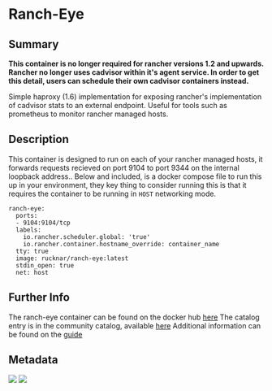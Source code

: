 # Ranch-Eye

## Summary

**This container is no longer required for rancher versions 1.2 and upwards. Rancher no longer uses cadvisor within it's agent service. In order to get this detail, users can schedule their own cadvisor containers instead.**

Simple haproxy (1.6) implementation for exposing rancher's implementation of cadvisor stats to an external endpoint.
Useful for tools such as prometheus to monitor rancher managed hosts.

## Description

This container is designed to run on each of your rancher managed hosts, it forwards requests recieved on port 9104 to port 9344 on the internal loopback address..
Below and included, is a docker compose file to run this up in your environment, they key thing to consider running this is that it requires the container to be running in `HOST` networking mode.

```
ranch-eye:
  ports:
  - 9104:9104/tcp
  labels:
    io.rancher.scheduler.global: 'true'
    io.rancher.container.hostname_override: container_name
  tty: true
  image: rucknar/ranch-eye:latest
  stdin_open: true
  net: host
```

## Further Info

The ranch-eye container can be found on the docker hub [here](https://hub.docker.com/r/infinityworks/ranch-eye/)
The catalog entry is in the community catalog, available [here](https://github.com/rancher/community-catalog)
Additional information can be found on the [guide](https://github.com/infinityworks/Guide_Rancher_Monitoring)

## Metadata
[![](https://images.microbadger.com/badges/image/infinityworks/ranch-eye.svg)](http://microbadger.com/images/infinityworks/ranch-eye "Get your own image badge on microbadger.com") [![](https://images.microbadger.com/badges/version/infinityworks/ranch-eye.svg)](http://microbadger.com/images/infinityworks/ranch-eye "Get your own version badge on microbadger.com")

